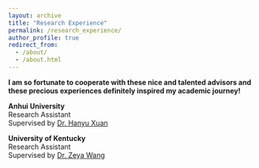 ```yaml
---
layout: archive
title: "Research Experience"
permalink: /research_experience/
author_profile: true
redirect_from: 
  - /about/
  - /about.html
---
```


**I am so fortunate to cooperate with these nice and talented advisors and these precious experiences definitely inspired my academic journey!**


**Anhui University**<br>
Research Assistant<br>
Supervised by [Dr. Hanyu Xuan](https://xuanhanyu.github.io/)


**University of Kentucky**<br>
Research Assistant<br>
Supervised by [Dr. Zeya Wang](https://zeyawang.github.io)

